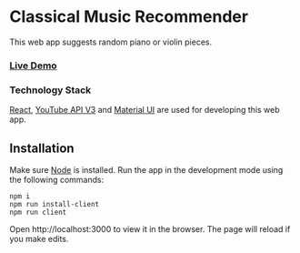 # Classical Music Recommender

This web app suggests random piano or violin pieces.

### [Live Demo](https://classical-music-recommender.herokuapp.com/)

### Technology Stack

[React](https://reactjs.org/), [YouTube API V3](https://developers.google.com/youtube/v3)
and [Material UI](https://material-ui.com/) are used for developing this web app.

## Installation

Make sure [Node](https://nodejs.org/en/download/current/) is installed. Run the
app in the development mode using the following commands:

```
npm i
npm run install-client
npm run client
```

Open http://localhost:3000 to view it in the browser.
The page will reload if you make edits.
